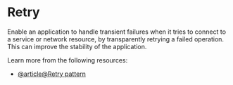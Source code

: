 # Retry

Enable an application to handle transient failures when it tries to connect to a service or network resource, by transparently retrying a failed operation. This can improve the stability of the application.

Learn more from the following resources:

- [@article@Retry pattern](https://learn.microsoft.com/en-us/azure/architecture/patterns/retry)
